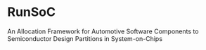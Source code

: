 # RunSoC
An Allocation Framework for Automotive Software Components to Semiconductor Design Partitions in System-on-Chips
